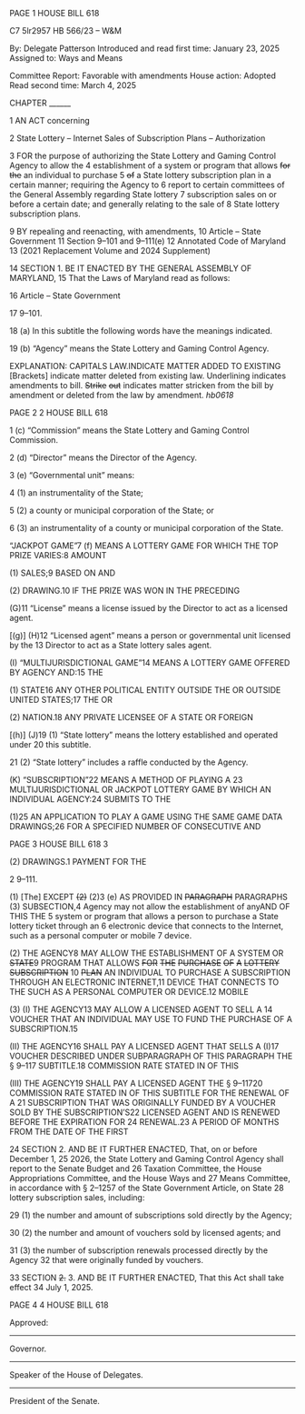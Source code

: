 PAGE 1
HOUSE BILL 618

C7 5lr2957
HB 566/23 – W&M

By: Delegate Patterson
Introduced and read first time: January 23, 2025
Assigned to: Ways and Means

Committee Report: Favorable with amendments
House action: Adopted
Read second time: March 4, 2025

CHAPTER ______

1 AN ACT concerning

2 State Lottery – Internet Sales of Subscription Plans – Authorization

3 FOR the purpose of authorizing the State Lottery and Gaming Control Agency to allow the
4 establishment of a system or program that allows ~~for~~ ~~the~~ an individual to purchase
5 ~~of~~ a State lottery subscription plan in a certain manner; requiring the Agency to
6 report to certain committees of the General Assembly regarding State lottery
7 subscription sales on or before a certain date; and generally relating to the sale of
8 State lottery subscription plans.

9 BY repealing and reenacting, with amendments,
10 Article – State Government
11 Section 9–101 and 9–111(e)
12 Annotated Code of Maryland
13 (2021 Replacement Volume and 2024 Supplement)

14 SECTION 1. BE IT ENACTED BY THE GENERAL ASSEMBLY OF MARYLAND,
15 That the Laws of Maryland read as follows:

16 Article – State Government

17 9–101.

18 (a) In this subtitle the following words have the meanings indicated.

19 (b) “Agency” means the State Lottery and Gaming Control Agency.

EXPLANATION: CAPITALS LAW.INDICATE MATTER ADDED TO EXISTING
[Brackets] indicate matter deleted from existing law.
Underlining indicates amendments to bill.
~~Strike~~ ~~out~~ indicates matter stricken from the bill by amendment or deleted from the law by
amendment. *hb0618*

PAGE 2
2 HOUSE BILL 618

1 (c) “Commission” means the State Lottery and Gaming Control Commission.

2 (d) “Director” means the Director of the Agency.

3 (e) “Governmental unit” means:

4 (1) an instrumentality of the State;

5 (2) a county or municipal corporation of the State; or

6 (3) an instrumentality of a county or municipal corporation of the State.

“JACKPOT GAME”7 (f) MEANS A LOTTERY GAME FOR WHICH THE TOP PRIZE
VARIES:8 AMOUNT

(1) SALES;9 BASED ON AND

(2) DRAWING.10 IF THE PRIZE WAS WON IN THE PRECEDING

(G)11 “License” means a license issued by the Director to act as a licensed agent.

[(g)] (H)12 “Licensed agent” means a person or governmental unit licensed by the
13 Director to act as a State lottery sales agent.

(I) “MULTIJURISDICTIONAL GAME”14 MEANS A LOTTERY GAME OFFERED BY
AGENCY AND:15 THE

(1) STATE16 ANY OTHER POLITICAL ENTITY OUTSIDE THE OR OUTSIDE
UNITED STATES;17 THE OR

(2) NATION.18 ANY PRIVATE LICENSEE OF A STATE OR FOREIGN

[(h)] (J)19 (1) “State lottery” means the lottery established and operated under
20 this subtitle.

21 (2) “State lottery” includes a raffle conducted by the Agency.

(K) “SUBSCRIPTION”22 MEANS A METHOD OF PLAYING A
23 MULTIJURISDICTIONAL OR JACKPOT LOTTERY GAME BY WHICH AN INDIVIDUAL
AGENCY:24 SUBMITS TO THE

(1)25 AN APPLICATION TO PLAY A GAME USING THE SAME GAME DATA
DRAWINGS;26 FOR A SPECIFIED NUMBER OF CONSECUTIVE AND

PAGE 3
HOUSE BILL 618 3

(2) DRAWINGS.1 PAYMENT FOR THE

2 9–111.

(1) [The] EXCEPT ~~(2)~~ (2)3 (e) AS PROVIDED IN ~~PARAGRAPH~~ PARAGRAPHS
(3) SUBSECTION,4 Agency may not allow the establishment of anyAND OF THIS THE
5 system or program that allows a person to purchase a State lottery ticket through an
6 electronic device that connects to the Internet, such as a personal computer or mobile
7 device.

(2) THE AGENCY8 MAY ALLOW THE ESTABLISHMENT OF A SYSTEM OR
~~STATE~~9 PROGRAM THAT ALLOWS ~~FOR~~ ~~THE~~ ~~PURCHASE~~ ~~OF~~ ~~A~~ ~~LOTTERY~~ ~~SUBSCRIPTION~~
10 ~~PLAN~~ AN INDIVIDUAL TO PURCHASE A SUBSCRIPTION THROUGH AN ELECTRONIC
INTERNET,11 DEVICE THAT CONNECTS TO THE SUCH AS A PERSONAL COMPUTER OR
DEVICE.12 MOBILE

(3) (I) THE AGENCY13 MAY ALLOW A LICENSED AGENT TO SELL A
14 VOUCHER THAT AN INDIVIDUAL MAY USE TO FUND THE PURCHASE OF A
SUBSCRIPTION.15

(II) THE AGENCY16 SHALL PAY A LICENSED AGENT THAT SELLS A
(I)17 VOUCHER DESCRIBED UNDER SUBPARAGRAPH OF THIS PARAGRAPH THE
§ 9–117 SUBTITLE.18 COMMISSION RATE STATED IN OF THIS

(III) THE AGENCY19 SHALL PAY A LICENSED AGENT THE
§ 9–11720 COMMISSION RATE STATED IN OF THIS SUBTITLE FOR THE RENEWAL OF A
21 SUBSCRIPTION THAT WAS ORIGINALLY FUNDED BY A VOUCHER SOLD BY THE
SUBSCRIPTION’S22 LICENSED AGENT AND IS RENEWED BEFORE THE EXPIRATION FOR
24 RENEWAL.23 A PERIOD OF MONTHS FROM THE DATE OF THE FIRST

24 SECTION 2. AND BE IT FURTHER ENACTED, That, on or before December 1,
25 2026, the State Lottery and Gaming Control Agency shall report to the Senate Budget and
26 Taxation Committee, the House Appropriations Committee, and the House Ways and
27 Means Committee, in accordance with § 2–1257 of the State Government Article, on State
28 lottery subscription sales, including:

29 (1) the number and amount of subscriptions sold directly by the Agency;

30 (2) the number and amount of vouchers sold by licensed agents; and

31 (3) the number of subscription renewals processed directly by the Agency
32 that were originally funded by vouchers.

33 SECTION ~~2.~~ 3. AND BE IT FURTHER ENACTED, That this Act shall take effect
34 July 1, 2025.

PAGE 4
4 HOUSE BILL 618

Approved:

________________________________________________________________________________
Governor.

________________________________________________________________________________
Speaker of the House of Delegates.

________________________________________________________________________________
President of the Senate.